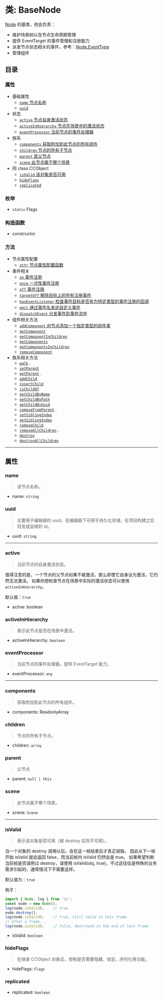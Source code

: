 # 类: BaseNode
[Node](SceneGraph_Class_Node.md "Node") 的基类，他会负责：

- 维护场景树以及节点生命周期管理
- 提供 EventTarget 的事件管理和注册能力
- 派发节点状态相关的事件，参考：[Node.EventType](SceneGraph_Class_Node.md#EventType_index "点击查看 “节点—事件类型”")
- 管理组件

## 目录
### 属性
* 基础属性
  * [`name` 节点名称](#name)
  * [`uuid`](#uuid "uuid")
* 状态
  * [`active` 节点自身激活状态](#active)
  * [`activeInHierarchy` 节点在场景中的激活状态](#activeInHierarchy)
  * [`eventProcessor` 当前节点的事件处理器](#eventProcessor)
* 族系
  * [`components` 获取附加到此节点的所有组件](#components)
  * [`children` 节点的所有子节点](#children)
  * [`parent` 其父节点](#parent)
  * [`scene` 此节点属于哪个场景](#scene)
* 同 class CCObject
  * [`isValid` 该对象是否可用](#isValid)
  * [`hideFlags`](#hideFlags)
  * [`replicated`](#replicated)

### 枚举
* `static` Flags

### 构造函数
* constructor

### 方法
* 节点属性配置
  *  [`attr` 节点属性配置函数](#attr)
* 事件相关
  *  [`on` 事件注册](#on)
  *  [`once` 一次性事件注册](#once)
  *  [`off` 事件注销](#off)
  *  [`targetOff` 移除目标上的所有注册事件](#targetOff)
  *  [`hasEventListener` 检查事件目标是否有为特定类型的事件注册的回调](#hasEventListener)
  *  [`emit` 通过事件名发送自定义事件](#emit)
  *  [`dispatchEvent` 分发事件到事件流中](#dispatchEvent)
* 组件相关方法
  *  [`addComponent` 向节点添加一个指定类型的组件类](#addComponent)
  *  [`getComponent`](#getComponent)
  *  [`getComponentInChildren`](#getComponentInChildren)
  *  [`getComponents`](#getComponents)
  *  [`getComponentsInChildren`](#getComponentsInChildren)
  *  [`removeComponent`](#removeComponent)
* 族系相关方法
  *  [`walk`](#walk)
.
  *  [`setParent`](#setParent)
  *  [`getParent`](#getParent)
.
  *  [`addChild`](#addChild)
  *  [`insertChild`](#insertChild)
  *  [`isChildOf`](#isChildOf)
  *  [`getChildByName`](#getChildByName)
  *  [`getChildByPath`](#getChildByPath)
  *  [`getChildByUuid`](#getChildByUuid)
  *  [`removeFromParent`](#removeFromParent)
.
  *  [`setSiblingIndex`](#setSiblingIndex)
  *  [`getSiblingIndex`](#getSiblingIndex)
  *  [`removeChild`](#removeChild)
  *  [`removeAllChildren`](#removeAllChildren)
.
  *  [`destroy`](#destroy)
  *  [`destroyAllChildren`](#destroyAllChildren)






------
## 属性
### name
> 该节点名称。

- name: `string`

### uuid
> 主要用于编辑器的 uuid，在编辑器下可用于持久化存储，在项目构建之后将变成自增的 id。

- uuid: `string`

------
### active
> 当前节点的自身激活状态。

值得注意的是，一个节点的父节点如果不被激活，那么即使它自身设为激活，它仍然无法激活。 如果你想检查节点在场景中实际的激活状态可以使用 `activeInHierarchy`。

默认值：`true`

- active: boolean

### activeInHierarchy
> 表示此节点是否在场景中激活。

- activeInHierarchy: `boolean`

### eventProcessor
> 当前节点的事件处理器，提供 EventTarget 能力。

- eventProcessor: `any`

------
### components
> 获取附加到此节点的所有组件。

- components: ReadonlyArray<Component>

### children
> 节点的所有子节点。

- children: `array`

### parent
> 父节点

- parent: `null | this`

### scene
> 此节点属于哪个场景。

- scene: `Scene`

------
### isValid
> 表示该对象是否可用（被 destroy 后将不可用）。

当一个对象的 destroy 调用以后，会在这一帧结束后才真正销毁。
因此从下一帧开始 isValid 就会返回 false，而当前帧内 isValid 仍然会是 true。
如果希望判断当前帧是否调用过 destroy，请使用 isValid(obj, true)，不过这往往是特殊的业务需求引起的，通常情况下不需要这样。

默认值为：`true`

例子：
```typescript
import { Node, log } from 'cc';
const node = new Node();
log(node.isValid);    // true
node.destroy();
log(node.isValid);    // true, still valid in this frame
// after a frame...
log(node.isValid);    // false, destroyed in the end of last frame
```
- isValid: `boolean`

### hideFlags
> 在继承 CCObject 对象后，控制是否需要隐藏，锁定，序列化等功能。

- hideFlags: `Flags`

### replicated
- replicated: `boolean`
